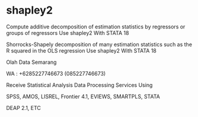 # shapley2
Compute additive decomposition of estimation statistics by regressors or groups of regressors Use shapley2 With STATA 18

Shorrocks-Shapely decomposition of many estimation statistics such as the R squared in the OLS regression Use shapley2 With STATA 18

Olah Data Semarang

WA : +6285227746673 (085227746673)

Receive Statistical Analysis Data Processing Services Using

SPSS, AMOS, LISREL, Frontier 4.1, EVIEWS, SMARTPLS, STATA

DEAP 2.1, ETC
